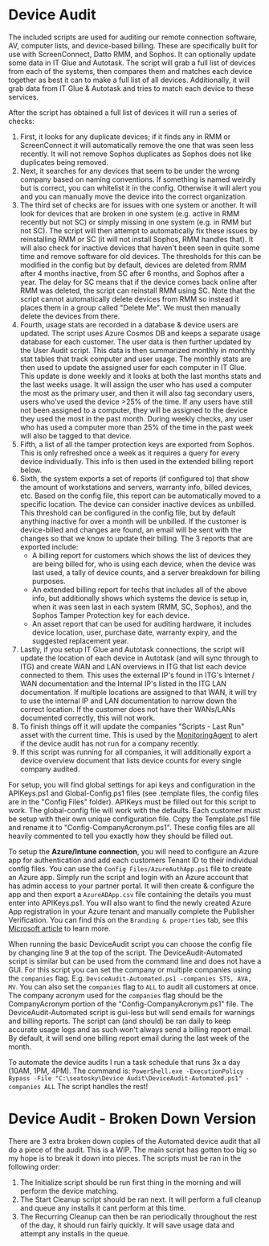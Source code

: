 # Device Audit

The included scripts are used for auditing our remote connection software, AV, computer lists, and device-based billing. These are specifically built for use with ScreenConnect, Datto RMM, and Sophos. It can optionally update some data in IT Glue and Autotask. The script will grab a full list of devices from each of the systems, then compares them and matches each device together as best it can to make a full list of all devices. Additionally, it will grab data from IT Glue & Autotask and tries to match each device to these services.

After the script has obtained a full list of devices it will run a series of checks: 
1. First, it looks for any duplicate devices; if it finds any in RMM or ScreenConnect it will automatically remove the one that was seen less recently. It will not remove Sophos duplicates as Sophos does not like duplicates being removed. 
2. Next, it searches for any devices that seem to be under the wrong company based on naming conventions. If something is named weirdly but is correct, you can whitelist it in the config. Otherwise it will alert you and you can manually move the device into the correct organization. 
3. The third set of checks are for issues with one system or another. It will look for devices that are broken in one system (e.g. active in RMM recently but not SC) or simply missing in one system (e.g. in RMM but not SC). The script will then attempt to automatically fix these issues by reinstalling RMM or SC (it will not install Sophos, RMM handles that). It will also check for inactive devices that haven't been seen in quite some time and remove software for old devices. The thresholds for this can be modified in the config but by default, devices are deleted from RMM after 4 months inactive, from SC after 6 months, and Sophos after a year. The delay for SC means that if the device comes back online after RMM was deleted, the script can reinstall RMM using SC. Note that the script cannot automatically delete devices from RMM so instead it places them in a group called "Delete Me". We must then manually delete the devices from there.
4. Fourth, usage stats are recorded in a database & device users are updated. The script uses Azure Cosmos DB and keeps a separate usage database for each customer. The user data is then further updated by the User Audit script. This data is then summarized monthly in monthly stat tables that track computer and user usage. The monthly stats are then used to update the assigned user for each computer in IT Glue. This update is done weekly and it looks at both the last months stats and the last weeks usage. It will assign the user who has used a computer the most as the primary user, and then it will also tag secondary users, users who've used the device >25% of the time. If any users have still not been assigned to a computer, they will be assigned to the device they used the most in the past month. During weekly checks, any user who has used a computer more than 25% of the time in the past week will also be tagged to that device.
5. Fifth, a list of all the tamper protection keys are exported from Sophos. This is only refreshed once a week as it requires a query for every device individually. This info is then used in the extended billing report below.
6. Sixth, the system exports a set of reports (if configured to) that show the amount of workstations and servers, warranty info, billed devices, etc. Based on the config file, this report can be automatically moved to a specific location. The device can consider inactive devices as unbilled. This threshold can be configured in the config file, but by default anything inactive for over a month will be unbilled. If the customer is device-billed and changes are found, an email will be sent with the changes so that we know to update their billing. The 3 reports that are exported include:
   - A billing report for customers which shows the list of devices they are being billed for, who is using each device, when the device was last used, a tally of device counts, and a server breakdown for billing purposes.
   - An extended billing report for techs that includes all of the above info, but additionally shows which systems the device is setup in, when it was seen last in each system (RMM, SC, Sophos), and the Sophos Tamper Protection key for each device.
   - An asset report that can be used for auditing hardware, it includes device location, user, purchase date, warranty expiry, and the suggested replacement year.
7. Lastly, if you setup IT Glue and Autotask connections, the script will update the location of each device in Autotask (and will sync through to ITG) and create WAN and LAN overviews in ITG that list each device connected to them. This uses the external IP's found in ITG's Internet / WAN documentation and the Internal IP's listed in the ITG LAN documentation. If multiple locations are assigned to that WAN, it will try to use the internal IP and LAN documentation to narrow down the correct location. If the customer does not have their WANs/LANs documented correctly, this will not work.
8. To finish things off it will update the companies "Scripts - Last Run" asset with the current time. This is used by the [MonitoringAgent](https://github.com/seatosky-chris/MonitoringAgent) to alert if the device audit has not run for a company recently.
9. If this script was running for all companies, it will additionally export a device overview document that lists device counts for every single company audited.

For setup, you will find global settings for api keys and configuration in the APIKeys.ps1 and Global-Config.ps1 files (see .template files, the config files are in the "Config Files" folder). APIKeys must be filled out for this script to work. The global-config file will work with the defaults. Each customer must be setup with their own unique configuration file. Copy the Template.ps1 file and rename it to "Config-CompanyAcronym.ps1". These config files are all heavily commented to tell you exactly how they should be filled out.

To setup the **Azure/Intune connection**, you will need to configure an Azure app for authentication and add each customers Tenant ID to their individual config files. You can use the `Config Files/AzureAuthApp.ps1` file to create an Azure app. Simply run the script and login with an Azure account that has admin access to your partner portal. It will then create & configure the app and then export a `AzureADApp.csv` file containing the details you must enter into APIKeys.ps1. You will also want to find the newly created Azure App registration in your Azure tenant and manually complete the Publisher Verification. You can find this on the `Branding & properties` tab, see this [Microsoft article](https://learn.microsoft.com/en-us/azure/active-directory/develop/publisher-verification-overview) to learn more.

When running the basic DeviceAudit script you can choose the config file by changing line 9 at the top of the script. The DeviceAudit-Automated script is similar but can be used from the command line and does not have a GUI. For this script you can set the company or multiple companies using the `companies` flag. E.g. `DeviceAudit-Automated.ps1 -companies STS, AVA, MV`. You can also set the `companies` flag to `ALL` to audit all customers at once. The company acronym used for the `companies` flag should be the CompanyAcronym portion of the "Config-CompanyAcronym.ps1" file. The DeviceAudit-Automated script is gui-less but will send emails for warnings and billing reports. The script can (and should) be ran daily to keep accurate usage logs and as such won't always send a billing report email. By default, it will send one billing report email during the last week of the month.

To automate the device audits I run a task schedule that runs 3x a day (10AM, 1PM, 4PM). The command is: `PowerShell.exe -ExecutionPolicy Bypass -File "C:\seatosky\Device Audit\DeviceAudit-Automated.ps1" -companies ALL` The script handles the rest!

# Device Audit - Broken Down Version
There are 3 extra broken down copies of the Automated device audit that all do a piece of the audit. This is a WIP. The main script has gotten too big so my hope is to break it down into pieces. The scripts must be ran in the following order:

1. The Initialize script should be run first thing in the morning and will perform the device matching.
2. The Start Cleanup script should be ran next. It will perform a full cleanup and queue any installs it cant perform at this time.
3. The Recurring Cleanup can then be ran periodically throughout the rest of the day, it should run fairly quickly. It will save usage data and attempt any installs in the queue.